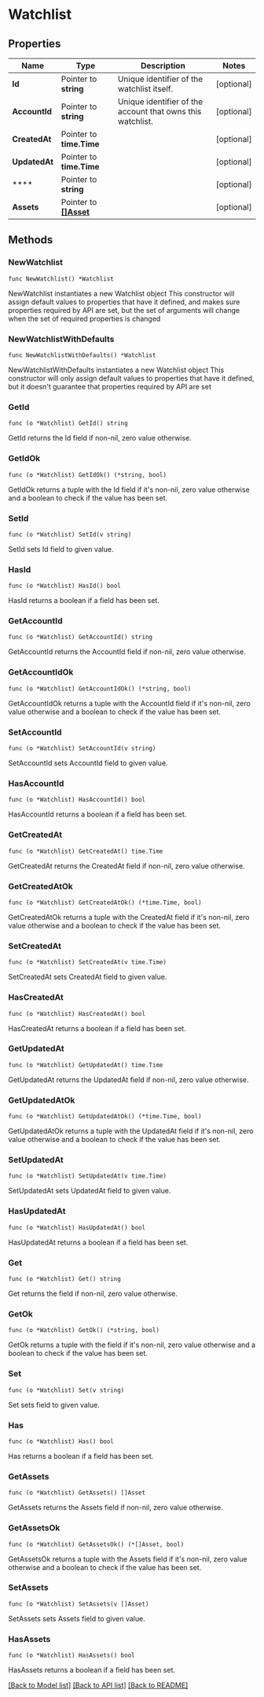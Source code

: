 # Watchlist

## Properties

Name | Type | Description | Notes
------------ | ------------- | ------------- | -------------
**Id** | Pointer to **string** | Unique identifier of the watchlist itself.  | [optional] 
**AccountId** | Pointer to **string** | Unique identifier of the account that owns this watchlist.  | [optional] 
**CreatedAt** | Pointer to **time.Time** |  | [optional] 
**UpdatedAt** | Pointer to **time.Time** |  | [optional] 
**** | Pointer to **string** |  | [optional] 
**Assets** | Pointer to [**[]Asset**](Asset.md) |  | [optional] 

## Methods

### NewWatchlist

`func NewWatchlist() *Watchlist`

NewWatchlist instantiates a new Watchlist object
This constructor will assign default values to properties that have it defined,
and makes sure properties required by API are set, but the set of arguments
will change when the set of required properties is changed

### NewWatchlistWithDefaults

`func NewWatchlistWithDefaults() *Watchlist`

NewWatchlistWithDefaults instantiates a new Watchlist object
This constructor will only assign default values to properties that have it defined,
but it doesn't guarantee that properties required by API are set

### GetId

`func (o *Watchlist) GetId() string`

GetId returns the Id field if non-nil, zero value otherwise.

### GetIdOk

`func (o *Watchlist) GetIdOk() (*string, bool)`

GetIdOk returns a tuple with the Id field if it's non-nil, zero value otherwise
and a boolean to check if the value has been set.

### SetId

`func (o *Watchlist) SetId(v string)`

SetId sets Id field to given value.

### HasId

`func (o *Watchlist) HasId() bool`

HasId returns a boolean if a field has been set.

### GetAccountId

`func (o *Watchlist) GetAccountId() string`

GetAccountId returns the AccountId field if non-nil, zero value otherwise.

### GetAccountIdOk

`func (o *Watchlist) GetAccountIdOk() (*string, bool)`

GetAccountIdOk returns a tuple with the AccountId field if it's non-nil, zero value otherwise
and a boolean to check if the value has been set.

### SetAccountId

`func (o *Watchlist) SetAccountId(v string)`

SetAccountId sets AccountId field to given value.

### HasAccountId

`func (o *Watchlist) HasAccountId() bool`

HasAccountId returns a boolean if a field has been set.

### GetCreatedAt

`func (o *Watchlist) GetCreatedAt() time.Time`

GetCreatedAt returns the CreatedAt field if non-nil, zero value otherwise.

### GetCreatedAtOk

`func (o *Watchlist) GetCreatedAtOk() (*time.Time, bool)`

GetCreatedAtOk returns a tuple with the CreatedAt field if it's non-nil, zero value otherwise
and a boolean to check if the value has been set.

### SetCreatedAt

`func (o *Watchlist) SetCreatedAt(v time.Time)`

SetCreatedAt sets CreatedAt field to given value.

### HasCreatedAt

`func (o *Watchlist) HasCreatedAt() bool`

HasCreatedAt returns a boolean if a field has been set.

### GetUpdatedAt

`func (o *Watchlist) GetUpdatedAt() time.Time`

GetUpdatedAt returns the UpdatedAt field if non-nil, zero value otherwise.

### GetUpdatedAtOk

`func (o *Watchlist) GetUpdatedAtOk() (*time.Time, bool)`

GetUpdatedAtOk returns a tuple with the UpdatedAt field if it's non-nil, zero value otherwise
and a boolean to check if the value has been set.

### SetUpdatedAt

`func (o *Watchlist) SetUpdatedAt(v time.Time)`

SetUpdatedAt sets UpdatedAt field to given value.

### HasUpdatedAt

`func (o *Watchlist) HasUpdatedAt() bool`

HasUpdatedAt returns a boolean if a field has been set.

### Get

`func (o *Watchlist) Get() string`

Get returns the  field if non-nil, zero value otherwise.

### GetOk

`func (o *Watchlist) GetOk() (*string, bool)`

GetOk returns a tuple with the  field if it's non-nil, zero value otherwise
and a boolean to check if the value has been set.

### Set

`func (o *Watchlist) Set(v string)`

Set sets  field to given value.

### Has

`func (o *Watchlist) Has() bool`

Has returns a boolean if a field has been set.

### GetAssets

`func (o *Watchlist) GetAssets() []Asset`

GetAssets returns the Assets field if non-nil, zero value otherwise.

### GetAssetsOk

`func (o *Watchlist) GetAssetsOk() (*[]Asset, bool)`

GetAssetsOk returns a tuple with the Assets field if it's non-nil, zero value otherwise
and a boolean to check if the value has been set.

### SetAssets

`func (o *Watchlist) SetAssets(v []Asset)`

SetAssets sets Assets field to given value.

### HasAssets

`func (o *Watchlist) HasAssets() bool`

HasAssets returns a boolean if a field has been set.


[[Back to Model list]](../README.md#documentation-for-models) [[Back to API list]](../README.md#documentation-for-api-endpoints) [[Back to README]](../README.md)


